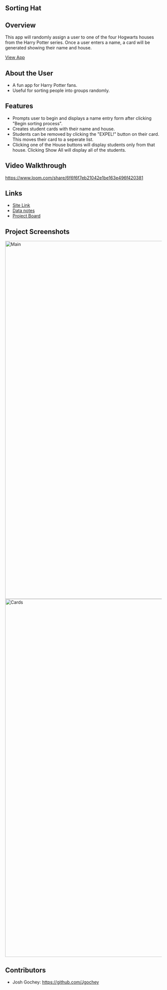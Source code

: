 ## Sorting Hat

## Overview
This app will randomly assign a user to one of the four Hogwarts houses from the Harry Potter series. Once a user enters a name, a card will be generated showing their name and house.

[View App](https://jgochey-sorting-hat.netlify.app/)

## About the User
- A fun app for Harry Potter fans.
- Useful for sorting people into groups randomly.

## Features
- Prompts user to begin and displays a name entry form after clicking "Begin sorting process".
- Creates student cards with their name and house.
- Students can be removed by clicking the "EXPEL!" button on their card. This moves their card to a seperate list.
- Clicking one of the House buttons will display students only from that house. Clicking Show All will display all of the students.

## Video Walkthrough
https://www.loom.com/share/6f6f6f7eb21042e1be163e496f420381

## Links
- [Site Link](https://jgochey-sorting-hat.netlify.app)
- [Data notes](https://dbdiagram.io/d/Houses-66a513c28b4bb5230e832d1f)
- [Project Board](https://github.com/Jgochey/INDIVIDUAL-PROJECT-sorting-hat/projects)

## Project Screenshots
<img width="1148" alt="Main" src="https://media.discordapp.net/attachments/1116212815993249792/1269122241858240582/1.png?ex=66aee9b1&is=66ad9831&hm=df22e4bd6422495cdc57437b8926b064a07c8f4220d99d6565243479593aa27e&=&format=webp&quality=lossless&width=1440&height=581">
<img width="1148" alt="Cards" src="https://media.discordapp.net/attachments/1116212815993249792/1269122242323812372/2.png?ex=66aee9b1&is=66ad9831&hm=f489f68d66cf7afabe929f6566ed52dab3783a90413611c65dea80186a40c9ea&=&format=webp&quality=lossless&width=1440&height=521">

## Contributors
- Josh Gochey:  https://github.com/Jgochey
